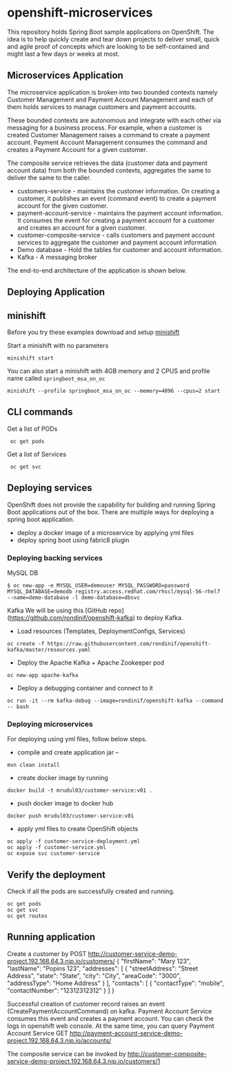 # openshift-microservices

This repository holds Spring Boot sample applications on OpenShift. The idea is to help quickly create and tear down projects to deliver small, quick and agile proof of concepts which are looking to be self-contained and might last a few days or weeks at most.

## Microservices Application
The microservice application is broken into two bounded contexts namely Customer Management and Payment Account Management and each of them holds services to manage customers and payment accounts.

These bounded contexts are autonomous and integrate with each other via messaging for a business process. For example, when a customer is created Customer Management raises a command to create a payment account. Payment Account Management consumes the command and creates a Payment Account for a given customer.

The composite service retrieves the data (customer data and payment account data) from both the bounded contexts, aggregates the same to deliver the same to the caller.

* customers-service - maintains the customer information. On creating a customer, it publishes an event (command event) to create a payment account for the given customer.
* payment-account-service - maintains the payment account information. It consumes the event for creating a payment account for a customer and creates an account for a given customer.
* customer-composite-service - calls customers and payment account services to aggregate the customer and payment account information
* Demo database - Hold the tables for customer and account information.
* Kafka - A messaging broker 

The end-to-end architecture of the application is shown below.

## Deploying Application

## minishift
Before you try these examples download and setup [minishift](https://docs.openshift.org/latest/minishift/index.html)

Start a minishift with no parameters
```
minishift start 
```
You can also start a minishift with 4GB memory and 2 CPUS and profile name called `springboot_msa_on_oc`
```
minishift --profile springboot_msa_on_oc --memory=4096 --cpus=2 start
```
## CLI commands
Get a list of PODs 
```
 oc get pods
```
Get a list of Services 
```
 oc get svc
```


## Deploying services 
OpenShift does not provide the capability for building and running Spring Boot applications out of the box. There are multiple ways for deploying a spring boot application.
* deploy a docker image of a microservice by applying yml files
* deploy spring boot using fabric8 plugin

### Deploying backing services
MySQL DB
```
$ oc new-app -e MYSQL_USER=demouser MYSQL_PASSWORD=password MYSQL_DATABASE=demodb registry.access.redhat.com/rhscl/mysql-56-rhel7 --name=demo-database -l demo-database=dbsvc
```
Kafka
We will be using this [GitHub repo] (https://github.com/rondinif/openshift-kafka) to deploy Kafka.

* Load resources (Templates, DeploymentConfigs, Services)
```
oc create -f https://raw.githubusercontent.com/rondinif/openshift-kafka/master/resources.yaml
```
* Deploy the Apache Kafka + Apache Zookeeper pod
```
oc new-app apache-kafka
```
* Deploy a debugging container and connect to it
```
oc run -it --rm kafka-debug --image=rondinif/openshift-kafka --command -- bash
```
### Deploying microservices 
For deploying using yml files, follow below steps.
* compile and create application jar – 
```
mvn clean install
```
* create docker image by running 
```
docker build -t mrudul03/customer-service:v01 .
```
* push docker image to docker hub
```
docker push mrudul03/customer-service:v01
```
* apply yml files to create OpenShift objects
```
oc apply -f customer-service-deployment.yml
oc apply -f customer-service.yml
oc expose svc customer-service
```
## Verify the deployment
Check if all the pods are successfully created and running.
```
oc get pods
oc get svc
oc get routes
```
## Running application
Create a customer by POST http://customer-service-demo-project.192.168.64.3.nip.io/customers/ 
{
  "firstName": "Mary 123",
  "lastName": "Popins 123",
  "addresses": [
      {
          "streetAddress": "Street Address",
          "state": "State",
          "city": "City",
          "areaCode": "3000",
          "addressType": "Home Address"
      }
  ],
  "contacts": [
      {
          "contactType": "mobile",
          "contactNumber": "12312312312"
      }
  ]
}

Successful creation of customer record raises an event (CreatePaymentAccountCommand) on kafka. Payment Account Service consumes this event and creates a payment account.
You can check the logs in openshift web console. At the same time, you can query Payment Account Service GET http://payment-account-service-demo-project.192.168.64.3.nip.io/accounts/ 

The composite service can be invoked by http://customer-composite-service-demo-project.192.168.64.3.nip.io/customers/1 


